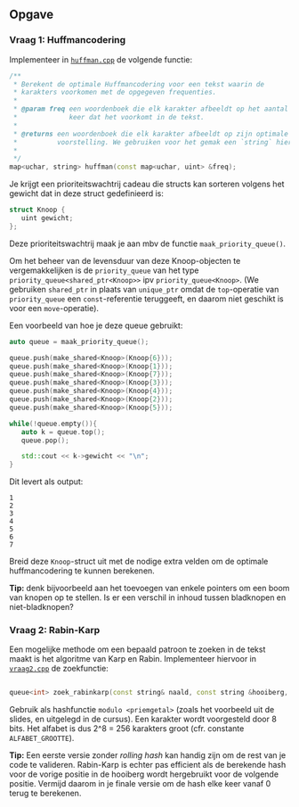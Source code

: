 ## Opgave

### Vraag 1: Huffmancodering

Implementeer in [`huffman.cpp`](src/huffman.cpp) de volgende functie:

```cpp
/**
 * Berekent de optimale Huffmancodering voor een tekst waarin de
 * karakters voorkomen met de opgegeven frequenties.
 * 
 * @param freq een woordenboek die elk karakter afbeeldt op het aantal 
 *             keer dat het voorkomt in de tekst.
 * 
 * @returns een woordenboek die elk karakter afbeeldt op zijn optimale binaire
 *          voorstelling. We gebruiken voor het gemak een `string` hiervoor.
 * 
 */
map<uchar, string> huffman(const map<uchar, uint> &freq);
```

Je krijgt een prioriteitswachtrij cadeau die structs kan sorteren volgens het
gewicht dat in deze struct gedefinieerd is:

```cpp
struct Knoop {
   uint gewicht;
};
```

Deze prioriteitswachtrij maak je aan mbv de functie `maak_priority_queue()`.

Om het beheer van de levensduur van deze Knoop-objecten te vergemakkelijken is de
`priority_queue` van het type `priority_queue<shared_ptr<Knoop>>` ipv `priority_queue<Knoop>`.
(We gebruiken `shared_ptr` in plaats van `unique_ptr` omdat de `top`-operatie van `priority_queue`
een `const`-referentie teruggeeft, en daarom niet geschikt is voor een `move`-operatie).

Een voorbeeld van hoe je deze queue gebruikt:

```cpp
auto queue = maak_priority_queue();

queue.push(make_shared<Knoop>(Knoop{6}));
queue.push(make_shared<Knoop>(Knoop{1}));
queue.push(make_shared<Knoop>(Knoop{7}));
queue.push(make_shared<Knoop>(Knoop{3}));
queue.push(make_shared<Knoop>(Knoop{4}));
queue.push(make_shared<Knoop>(Knoop{2}));
queue.push(make_shared<Knoop>(Knoop{5}));

while(!queue.empty()){
   auto k = queue.top();
   queue.pop();

   std::cout << k->gewicht << "\n";
}
```

Dit levert als output:

```
1
2
3
4
5
6
7
```

Breid deze `Knoop`-struct uit met de nodige extra velden om de optimale huffmancodering te kunnen 
berekenen.
 
**Tip:** denk bijvoorbeeld aan het toevoegen van enkele pointers om een boom van knopen op te stellen. 
Is er een verschil in inhoud tussen bladknopen en niet-bladknopen?

### Vraag 2: Rabin-Karp

Een mogelijke methode om een bepaald patroon te zoeken in de tekst maakt is het algoritme van Karp en Rabin. 
Implementeer hiervoor in [`vraag2.cpp`](src/vraag2.cpp) de zoekfunctie:

```cpp

queue<int> zoek_rabinkarp(const string& naald, const string &hooiberg, int priemgetal = 997){}

```

Gebruik als hashfunctie `modulo <priemgetal>` (zoals het voorbeeld uit de slides, en uitgelegd in de cursus). 
Een karakter wordt voorgesteld door 8 bits. Het alfabet is dus 2^8 = 256 karakters groot (cfr. constante `ALFABET_GROOTTE`).

**Tip:** Een eerste versie zonder *rolling hash* kan handig zijn om de rest van je code te valideren. Rabin-Karp is echter pas efficient als 
de berekende hash voor de vorige positie in de hooiberg wordt hergebruikt voor de volgende positie. Vermijd daarom in je finale versie om 
de hash elke keer vanaf 0 terug te berekenen.

